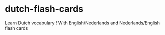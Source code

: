 # dutch-flash-cards
Learn Dutch vocabulary ! With English/Nederlands and Nederlands/English flash cards
